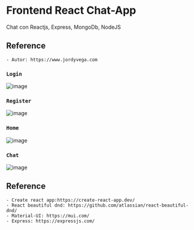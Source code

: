 # Frontend React Chat-App

Chat con Reactjs, Express, MongoDb, NodeJS 

## Reference

    - Autor: https://www.jordyvega.com


### `Login`
![image](https://user-images.githubusercontent.com/81053948/193092389-721b25fd-aad8-40c1-8212-cc3a9e60144e.png)


### `Register`
![image](https://user-images.githubusercontent.com/81053948/193092623-35a28076-034e-406f-9faf-beefae0c7a9c.png)

### `Home`
![image](https://user-images.githubusercontent.com/81053948/193092781-36fe15d3-e470-4ad3-8639-a21652d1693a.png)

### `Chat`
![image](https://user-images.githubusercontent.com/81053948/193092923-aeaa922d-8370-4d3e-a7d0-fade53ca551f.png)

## Reference

    - Create react app:https://create-react-app.dev/
    - React beautiful dnd: https://github.com/atlassian/react-beautiful-dnd/
    - Material-UI: https://mui.com/
    - Express: https://expressjs.com/
    


